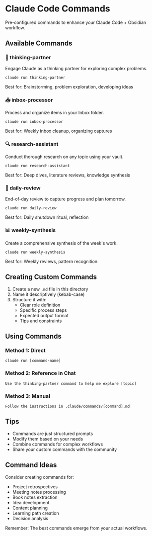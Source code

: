 # Claude Code Commands

Pre-configured commands to enhance your Claude Code + Obsidian workflow.

## Available Commands

### 🤔 thinking-partner
Engage Claude as a thinking partner for exploring complex problems.
```
claude run thinking-partner
```
Best for: Brainstorming, problem exploration, developing ideas

### 📥 inbox-processor
Process and organize items in your Inbox folder.
```
claude run inbox-processor
```
Best for: Weekly inbox cleanup, organizing captures

### 🔍 research-assistant
Conduct thorough research on any topic using your vault.
```
claude run research-assistant
```
Best for: Deep dives, literature reviews, knowledge synthesis

### 📅 daily-review
End-of-day review to capture progress and plan tomorrow.
```
claude run daily-review
```
Best for: Daily shutdown ritual, reflection

### 📊 weekly-synthesis
Create a comprehensive synthesis of the week's work.
```
claude run weekly-synthesis
```
Best for: Weekly reviews, pattern recognition

## Creating Custom Commands

1. Create a new `.md` file in this directory
2. Name it descriptively (kebab-case)
3. Structure it with:
   - Clear role definition
   - Specific process steps
   - Expected output format
   - Tips and constraints

## Using Commands

### Method 1: Direct
```
claude run [command-name]
```

### Method 2: Reference in Chat
```
Use the thinking-partner command to help me explore [topic]
```

### Method 3: Manual
```
Follow the instructions in .claude/commands/[command].md
```

## Tips

- Commands are just structured prompts
- Modify them based on your needs
- Combine commands for complex workflows
- Share your custom commands with the community

## Command Ideas

Consider creating commands for:
- Project retrospectives
- Meeting notes processing
- Book notes extraction
- Idea development
- Content planning
- Learning path creation
- Decision analysis

Remember: The best commands emerge from your actual workflows.